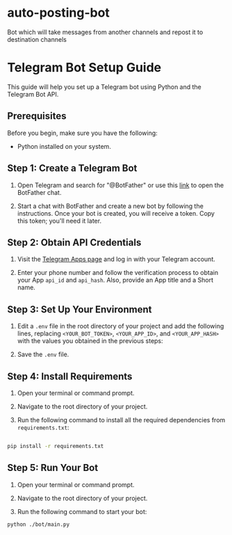 # auto-posting-bot
Bot which will take messages from another channels and repost it to destination channels

# Telegram Bot Setup Guide

This guide will help you set up a Telegram bot using Python and the Telegram Bot API.

## Prerequisites

Before you begin, make sure you have the following:

- Python installed on your system.

## Step 1: Create a Telegram Bot

1. Open Telegram and search for "@BotFather" or use this [link](https://t.me/BotFather) to open the BotFather chat.

2. Start a chat with BotFather and create a new bot by following the instructions. Once your bot is created, you will receive a token. Copy this token; you'll need it later.

## Step 2: Obtain API Credentials

1. Visit the [Telegram Apps page](https://my.telegram.org/auth?to=apps) and log in with your Telegram account.

2. Enter your phone number and follow the verification process to obtain your App `api_id` and `api_hash`. Also, provide an App title and a Short name.

## Step 3: Set Up Your Environment

1. Edit a `.env` file in the root directory of your project and add the following lines, replacing `<YOUR_BOT_TOKEN>`, `<YOUR_APP_ID>`, and `<YOUR_APP_HASH>` with the values you obtained in the previous steps:

2. Save the `.env` file.

## Step 4: Install Requirements

1. Open your terminal or command prompt.

2. Navigate to the root directory of your project.

3. Run the following command to install all the required dependencies from `requirements.txt`:

```bash

pip install -r requirements.txt
```
## Step 5: Run Your Bot

1. Open your terminal or command prompt.

2. Navigate to the root directory of your project.

3. Run the following command to start your bot:

```bash
python ./bot/main.py
